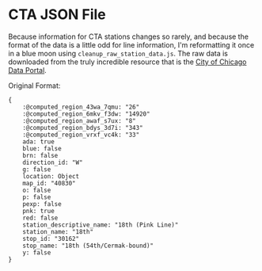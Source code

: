# CTA JSON File

Because information for CTA stations changes so rarely,
and because the format of the data is a little odd for line information,
I'm reformatting it once in a blue moon using `cleanup_raw_station_data.js`. The raw data is
downloaded from the truly incredible resource that is the
[City of Chicago Data Portal](https://data.cityofchicago.org/Transportation/CTA-System-Information-List-of-L-Stops/8pix-ypme).

Original Format:
```
{
    :@computed_region_43wa_7qmu: "26"
    :@computed_region_6mkv_f3dw: "14920"
    :@computed_region_awaf_s7ux: "8"
    :@computed_region_bdys_3d7i: "343"
    :@computed_region_vrxf_vc4k: "33"
    ada: true
    blue: false
    brn: false
    direction_id: "W"
    g: false
    location: Object
    map_id: "40830"
    o: false
    p: false
    pexp: false
    pnk: true
    red: false
    station_descriptive_name: "18th (Pink Line)"
    station_name: "18th"
    stop_id: "30162"
    stop_name: "18th (54th/Cermak-bound)"
    y: false
}
```